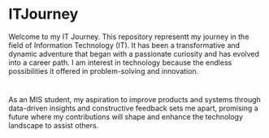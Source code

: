 # ITJourney
Welcome to my IT Journey. This repository representt my journey in the field of Information Technology (IT). It has been a transformative and dynamic adventure that began with a passionate curiosity and has evolved into a career path. I am interest in technology because the endless possibilities it offered in problem-solving and innovation.
#
As an MIS student, my aspiration to improve products and systems through data-driven insights and constructive feedback sets me apart, promising a future where my contributions will shape and enhance the technology landscape to assist others.
